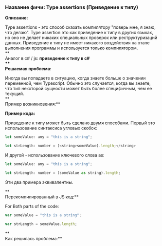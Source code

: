 ### **Название фичи: Type assertions \(Приведение к типу\)**

**Описание:**

Type assertions - это способ сказать компилятору "поверь мне, я знаю, что делаю". Type assertion это как приведение к типу в других языках, но оно не делает никаких специальных проверок или реструктуризаций данных. Приведение к типу не имеет никакого воздействия на этапе выполнения программы и используется только компилятором.  
**  
Аналог в c\# / js: **приведение к типу в c\#  
**  
Решаемая проблема:**

Иногда вы попадаете в ситуацию, когда знаете больше о значении переменной, чем Typescript. Обычно это случается, когда вы знаете, что тип некоторой сущности может быть более специфичным, чем ее текущий.  
**  
Пример возникновения:**

**Пример кода:**

Приведение к типу может быть сделано двумя способами. Первый это использование синтаксиса угловых скобок:

```js
let someValue: any = "this is a string";

let strLength: number = (<string>someValue).length;</string>
```

И другой - использование ключевого слова as:

```js
let someValue: any = "this is a string";

let strLength: number = (someValue as string).length;
```

Эти два примера эквивалентны.

**  
Перекомпилированный в JS код:**

For Both parts of the code:

```js
var someValue = "this is a string";

var strLength = someValue.length;
```

**  
Как решилась проблема:**

